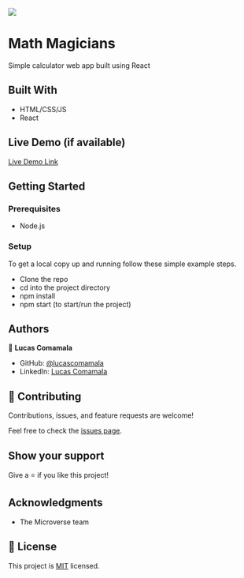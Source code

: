 ![](https://img.shields.io/badge/Microverse-blueviolet)

# Math Magicians

Simple calculator web app built using React


## Built With

- HTML/CSS/JS
- React

## Live Demo (if available)

[Live Demo Link](https://sprightly-froyo-9da063.netlify.app/)


## Getting Started

### Prerequisites
- Node.js

### Setup
To get a local copy up and running follow these simple example steps.
- Clone the repo
- cd into the project directory
- npm install
- npm start (to start/run the project)

## Authors

👤 **Lucas Comamala**

- GitHub: [@lucascomamala](https://github.com/lucascomamala/)
- LinkedIn: [Lucas Comamala](https://linkedin.com/in/lucas-comamala/)

## 🤝 Contributing

Contributions, issues, and feature requests are welcome!

Feel free to check the [issues page](../../issues/).

## Show your support

Give a ⭐️ if you like this project!

## Acknowledgments

- The Microverse team

## 📝 License

This project is [MIT](./LICENSE) licensed.
